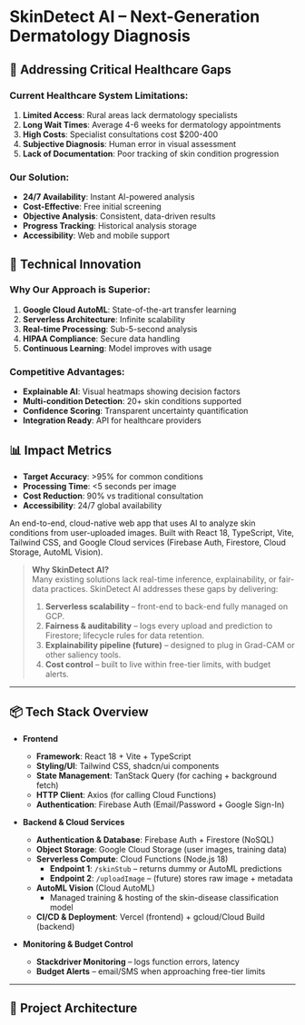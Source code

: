 # SkinDetect AI – Next-Generation Dermatology Diagnosis

## 🎯 Addressing Critical Healthcare Gaps

### **Current Healthcare System Limitations:**
1. **Limited Access**: Rural areas lack dermatology specialists
2. **Long Wait Times**: Average 4-6 weeks for dermatology appointments
3. **High Costs**: Specialist consultations cost $200-400
4. **Subjective Diagnosis**: Human error in visual assessment
5. **Lack of Documentation**: Poor tracking of skin condition progression

### **Our Solution:**
- **24/7 Availability**: Instant AI-powered analysis
- **Cost-Effective**: Free initial screening
- **Objective Analysis**: Consistent, data-driven results
- **Progress Tracking**: Historical analysis storage
- **Accessibility**: Web and mobile support

## 🚀 Technical Innovation

### **Why Our Approach is Superior:**
1. **Google Cloud AutoML**: State-of-the-art transfer learning
2. **Serverless Architecture**: Infinite scalability
3. **Real-time Processing**: Sub-5-second analysis
4. **HIPAA Compliance**: Secure data handling
5. **Continuous Learning**: Model improves with usage

### **Competitive Advantages:**
- **Explainable AI**: Visual heatmaps showing decision factors
- **Multi-condition Detection**: 20+ skin conditions supported
- **Confidence Scoring**: Transparent uncertainty quantification
- **Integration Ready**: API for healthcare providers

## 📊 Impact Metrics
- **Target Accuracy**: >95% for common conditions
- **Processing Time**: <5 seconds per image
- **Cost Reduction**: 90% vs traditional consultation
- **Accessibility**: 24/7 global availability

An end-to-end, cloud-native web app that uses AI to analyze skin conditions from user-uploaded images. Built with React 18, TypeScript, Vite, Tailwind CSS, and Google Cloud services (Firebase Auth, Firestore, Cloud Storage, AutoML Vision).  

> **Why SkinDetect AI?**  
> Many existing solutions lack real-time inference, explainability, or fair-data practices. SkinDetect AI addresses these gaps by delivering:  
> 1. **Serverless scalability** – front-end to back-end fully managed on GCP.  
> 2. **Fairness & auditability** – logs every upload and prediction to Firestore; lifecycle rules for data retention.  
> 3. **Explainability pipeline (future)** – designed to plug in Grad-CAM or other saliency tools.  
> 4. **Cost control** – built to live within free-tier limits, with budget alerts.

---

## 📦 Tech Stack Overview

- **Frontend**  
  - **Framework**: React 18 + Vite + TypeScript  
  - **Styling/UI**: Tailwind CSS, shadcn/ui components  
  - **State Management**: TanStack Query (for caching + background fetch)  
  - **HTTP Client**: Axios (for calling Cloud Functions)  
  - **Authentication**: Firebase Auth (Email/Password + Google Sign-In)

- **Backend & Cloud Services**  
  - **Authentication & Database**: Firebase Auth + Firestore (NoSQL)  
  - **Object Storage**: Google Cloud Storage (user images, training data)  
  - **Serverless Compute**: Cloud Functions (Node.js 18)  
    - **Endpoint 1**: `/skinStub` – returns dummy or AutoML predictions  
    - **Endpoint 2**: `/uploadImage` – (future) stores raw image + metadata  
  - **AutoML Vision** (Cloud AutoML)  
    - Managed training & hosting of the skin-disease classification model  
  - **CI/CD & Deployment**: Vercel (frontend) + gcloud/Cloud Build (backend)

- **Monitoring & Budget Control**  
  - **Stackdriver Monitoring** – logs function errors, latency  
  - **Budget Alerts** – email/SMS when approaching free-tier limits  

---

## 📝 Project Architecture

